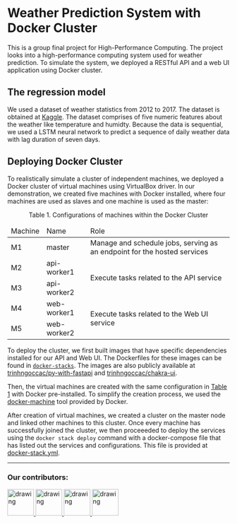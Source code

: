 # Weather Prediction System with Docker Cluster

This is a group final project for High-Performance Computing. The project looks into a high-performance computing system used for weather prediction. To simulate the system, we deployed a RESTful API and a web UI application using Docker cluster.

## The regression model
We used a dataset of weather statistics from 2012 to 2017. The dataset is obtained at [Kaggle](https://www.kaggle.com/datasets/selfishgene/historical-hourly-weather-data). The dataset comprises of five numeric features about the weather like temperature and humidty. Because the data is sequential, we used a LSTM neural network to predict a sequence of daily weather data with lag duration of seven days.

## Deploying Docker Cluster
To realistically simulate a cluster of independent machines, we deployed a Docker cluster of virtual machines using VirtualBox driver. In our demonstration, we created five machines with Docker installed, where four machines are used as slaves and one machine is used as the master:

<a name="table1"></a>
<p align="center">Table 1. Configurations of machines within the Docker Cluster</p>
<table align="center">
    <thead>
        <tr>
            <td>Machine</td>
            <td>Name</td>
            <td>Role</td>
        </tr>
    </thead>
    <tbody>
        <tr>
            <td>M1</td>
            <td>master</td>
            <td>Manage and schedule jobs, serving as an endpoint for the hosted services</td>
        </tr>
        <tr>
            <td>M2</td>
            <td>api-worker1</td>
            <td rowspan=2>Execute tasks related to the API service</td>
        </tr>
        <tr>
            <td>M3</td>
            <td>api-worker2</td>
        </tr>
        <tr>
            <td>M4</td>
            <td>web-worker1</td>
            <td rowspan=2>Execute tasks related to the Web UI service</td>
        </tr>
        <tr>
            <td>M5</td>
            <td>web-worker2</td>
        </tr>
    </tbody>
</table>

To deploy the cluster, we first built images that have specific dependencies installed for our API and Web UI. The Dockerfiles for these images can be found in [`docker-stacks`](./docker-stacks/). The images are also publicly available at [trinhngoccac/py-with-fastapi](https://hub.docker.com/r/trinhngoccac/py-with-fastapi) and [trinhngoccac/chakra-ui](https://hub.docker.com/r/trinhngoccac/chakra-ui).

Then, the virtual machines are created with the same configuration in [Table 1](#table1) with Docker pre-installed. To simplify the creation process, we used the [docker-machine](https://github.com/docker/machine) tool provided by Docker.

After creation of virtual machines, we created a cluster on the master node and linked other machines to this cluster. Once every machine has successfully joined the cluster, we then proceeeded to deploy the services using the `docker stack deploy` command with a docker-compose file that has listed out the services and configurations. This file is provided at [docker-stack.yml](./docker-stack.yml).

---
### Our contributors:
<a href="https://github.com/Ngoc-Cac">
    <img src="https://avatars.githubusercontent.com/u/144905277?v=4" alt="drawing" width="60">
</a>
<a href="https://github.com/dothimykhanh">
    <img src="https://avatars.githubusercontent.com/u/120184309?v=4" alt="drawing" width="60">
</a>
<a href="https://github.com/NguyenTNTh">
    <img src="https://avatars.githubusercontent.com/u/203326835?v=4" alt="drawing" width="60">
</a>
<a href="https://github.com/phiyenng">
    <img src="https://avatars.githubusercontent.com/u/145342146?v=4" alt="drawing" width="60">
</a>